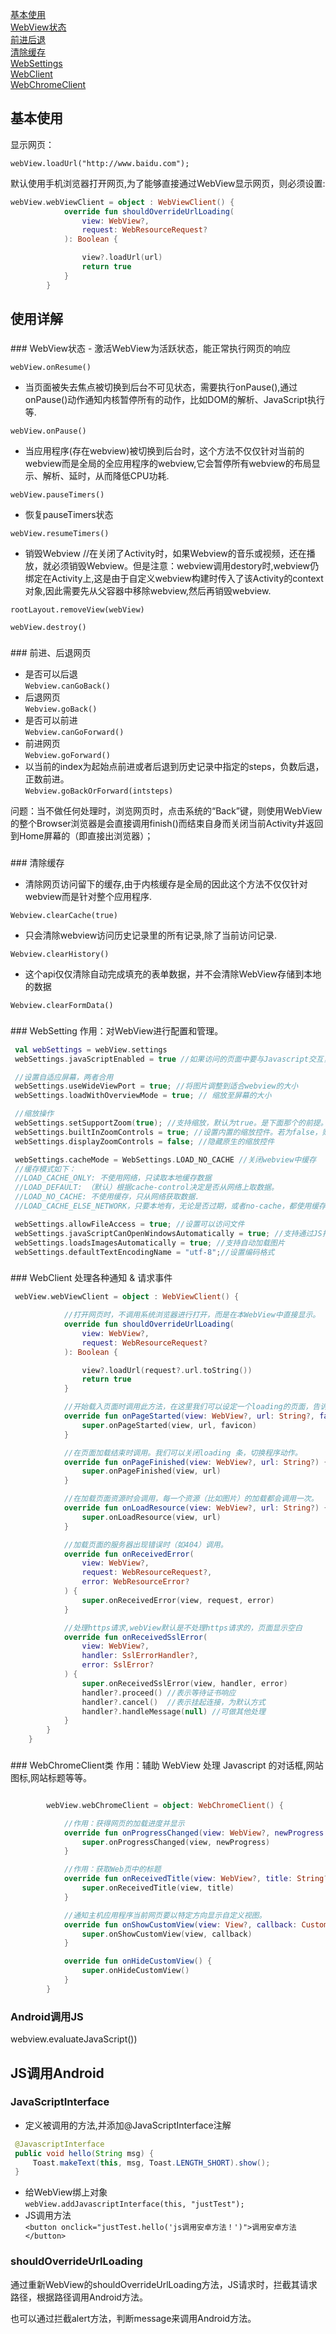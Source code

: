 
[基本使用](#1)  
[WebView状态](#2)  
[前进后退](#3)  
[清除缓存](#4)  
[WebSettings](#5)  
[WebClient](#6)  
[WebChromeClient](#7)  

<h3 id="1"></h3>

## 基本使用
显示网页：  

 `webView.loadUrl("http://www.baidu.com");`  

默认使用手机浏览器打开网页,为了能够直接通过WebView显示网页，则必须设置:

```kotlin
webView.webViewClient = object : WebViewClient() {
            override fun shouldOverrideUrlLoading(
                view: WebView?,
                request: WebResourceRequest?
            ): Boolean {

                view?.loadUrl(url)
                return true
            }
        }
```

## 使用详解
<h3 id="2"></h3>
### WebView状态
- 激活WebView为活跃状态，能正常执行网页的响应

`webView.onResume()`


- 当页面被失去焦点被切换到后台不可见状态，需要执行onPause(),通过onPause()动作通知内核暂停所有的动作，比如DOM的解析、JavaScript执行等.

`webView.onPause()`


- 当应用程序(存在webview)被切换到后台时，这个方法不仅仅针对当前的webview而是全局的全应用程序的webview,它会暂停所有webview的布局显示、解析、延时，从而降低CPU功耗.

`webView.pauseTimers()`

- 恢复pauseTimers状态

`webView.resumeTimers()`

- 销毁Webview //在关闭了Activity时，如果Webview的音乐或视频，还在播放，就必须销毁Webview。但是注意：webview调用destory时,webview仍绑定在Activity上,这是由于自定义webview构建时传入了该Activity的context对象,因此需要先从父容器中移除webview,然后再销毁webview.

`rootLayout.removeView(webView)`

`webView.destroy()`

<h3 id="3"></h3>
### 前进、后退网页

- 是否可以后退  
`Webview.canGoBack()`
- 后退网页  
`Webview.goBack()`
- 是否可以前进  
`Webview.canGoForward()`
- 前进网页  
`Webview.goForward()`
- 以当前的index为起始点前进或者后退到历史记录中指定的steps，负数后退，正数前进。  
`Webview.goBackOrForward(intsteps)`

问题：当不做任何处理时，浏览网页时，点击系统的“Back”键，则使用WebView的整个Browser浏览器是会直接调用finish()而结束自身而关闭当前Activity并返回到Home屏幕的（即直接出浏览器）；

<h3 id="4"></h3>
### 清除缓存

- 清除网页访问留下的缓存,由于内核缓存是全局的因此这个方法不仅仅针对webview而是针对整个应用程序.

`Webview.clearCache(true)`


- 只会清除webview访问历史记录里的所有记录,除了当前访问记录.

`Webview.clearHistory()`

- 这个api仅仅清除自动完成填充的表单数据，并不会清除WebView存储到本地的数据

`Webview.clearFormData()`

<h3 id="5"></h3>
### WebSetting
作用：对WebView进行配置和管理。

```kotlin
 val webSettings = webView.settings
 webSettings.javaScriptEnabled = true //如果访问的页面中要与Javascript交互，则webview必须设置支持Javascript

 //设置自适应屏幕，两者合用
 webSettings.useWideViewPort = true; //将图片调整到适合webview的大小
 webSettings.loadWithOverviewMode = true; // 缩放至屏幕的大小

 //缩放操作
 webSettings.setSupportZoom(true); //支持缩放，默认为true。是下面那个的前提。
 webSettings.builtInZoomControls = true; //设置内置的缩放控件。若为false，则该WebView不可缩放
 webSettings.displayZoomControls = false; //隐藏原生的缩放控件

 webSettings.cacheMode = WebSettings.LOAD_NO_CACHE //关闭webview中缓存
 //缓存模式如下：
 //LOAD_CACHE_ONLY: 不使用网络，只读取本地缓存数据
 //LOAD_DEFAULT: （默认）根据cache-control决定是否从网络上取数据。
 //LOAD_NO_CACHE: 不使用缓存，只从网络获取数据.
 //LOAD_CACHE_ELSE_NETWORK，只要本地有，无论是否过期，或者no-cache，都使用缓存中的数据

 webSettings.allowFileAccess = true; //设置可以访问文件
 webSettings.javaScriptCanOpenWindowsAutomatically = true; //支持通过JS打开新窗口
 webSettings.loadsImagesAutomatically = true; //支持自动加载图片
 webSettings.defaultTextEncodingName = "utf-8";//设置编码格式

```

<h3 id="6"></h3>
### WebClient
处理各种通知 & 请求事件

```kotlin
 webView.webViewClient = object : WebViewClient() {

            //打开网页时，不调用系统浏览器进行打开，而是在本WebView中直接显示。
            override fun shouldOverrideUrlLoading(
                view: WebView?,
                request: WebResourceRequest?
            ): Boolean {

                view?.loadUrl(request?.url.toString())
                return true
            }

            //开始载入页面时调用此方法，在这里我们可以设定一个loading的页面，告诉用户程序正在等待网络响应。
            override fun onPageStarted(view: WebView?, url: String?, favicon: Bitmap?) {
                super.onPageStarted(view, url, favicon)
            }

            //在页面加载结束时调用。我们可以关闭loading 条，切换程序动作。
            override fun onPageFinished(view: WebView?, url: String?) {
                super.onPageFinished(view, url)
            }

            //在加载页面资源时会调用，每一个资源（比如图片）的加载都会调用一次。
            override fun onLoadResource(view: WebView?, url: String?) {
                super.onLoadResource(view, url)
            }

            //加载页面的服务器出现错误时（如404）调用。
            override fun onReceivedError(
                view: WebView?,
                request: WebResourceRequest?,
                error: WebResourceError?
            ) {
                super.onReceivedError(view, request, error)
            }

            //处理https请求,webView默认是不处理https请求的，页面显示空白
            override fun onReceivedSslError(
                view: WebView?,
                handler: SslErrorHandler?,
                error: SslError?
            ) {
                super.onReceivedSslError(view, handler, error)
                handler?.proceed() //表示等待证书响应
                handler?.cancel()  //表示挂起连接，为默认方式
                handler?.handleMessage(null) //可做其他处理
            }
        }
    }

```

<h3 id="7"></h3>
### WebChromeClient类
作用：辅助 WebView 处理 Javascript 的对话框,网站图标,网站标题等等。

```kotlin

        webView.webChromeClient = object: WebChromeClient() {

            //作用：获得网页的加载进度并显示
            override fun onProgressChanged(view: WebView?, newProgress: Int) {
                super.onProgressChanged(view, newProgress)
            }

            //作用：获取Web页中的标题
            override fun onReceivedTitle(view: WebView?, title: String?) {
                super.onReceivedTitle(view, title)
            }

            //通知主机应用程序当前网页要以特定方向显示自定义视图。
            override fun onShowCustomView(view: View?, callback: CustomViewCallback?) {
                super.onShowCustomView(view, callback)
            }

            override fun onHideCustomView() {
                super.onHideCustomView()
            }
        }


```

### Android调用JS

webview.evaluateJavaScript())

## JS调用Android

### JavaScriptInterface

- 定义被调用的方法,并添加@JavaScriptInterface注解  

```java
 @JavascriptInterface
 public void hello(String msg) {
     Toast.makeText(this, msg, Toast.LENGTH_SHORT).show();
 }
```

- 给WebView绑上对象  
  `webView.addJavascriptInterface(this, "justTest");`
- JS调用方法  
  `<button onclick="justTest.hello('js调用安卓方法！')">调用安卓方法</button>`

### shouldOverrideUrlLoading

通过重新WebView的shouldOverrideUrlLoading方法，JS请求时，拦截其请求路径，根据路径调用Android方法。

也可以通过拦截alert方法，判断message来调用Android方法。

